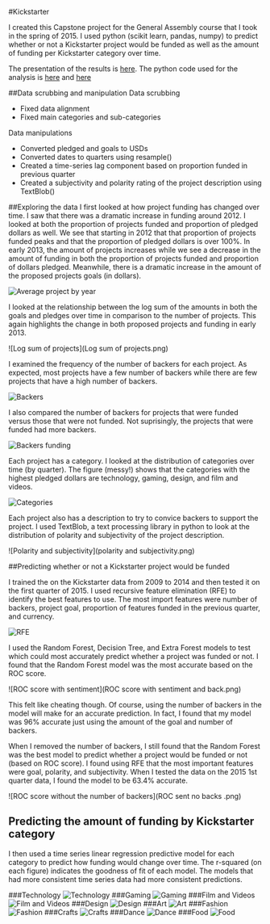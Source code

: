#Kickstarter


I created this Capstone project for the General Assembly course that I took in the spring of 2015.  I used python (scikit learn, pandas, numpy) to predict whether or not a Kickstarter project would be funded as well as the amount of funding per Kickstarter category over time. 

The presentation of the results is [here](Kickstarter%20presentation.pdf).
The python code used for the analysis is [here](kickstarter.py) and [here](need.py)

##Data scrubbing and manipulation
Data scrubbing
* Fixed data alignment
* Fixed main categories and sub-categories

Data manipulations
* Converted pledged and goals to USDs
* Converted dates to quarters using resample()
* Created a time-series lag component based on proportion funded in previous quarter
* Created a subjectivity and polarity rating of the project description using TextBlob()

##Exploring the data
I first looked at how project funding has changed over time.  I saw that there was a dramatic increase in funding around 2012.  I looked at both the proportion of projects funded and proportion of pledged dollars as well.  We see that starting in 2012 that that proportion of projects funded peaks and that the proportion of pledged dollars is over 100%.  In early 2013, the amount of projects increases while we see a decrease in the amount of funding in both the proportion of projects funded and proportion of dollars pledged.  Meanwhile, there is a dramatic increase in the amount of the proposed projects goals (in dollars).

![Average project by year](ave_project_year_graph.png)

I looked at the relationship between the log sum of the amounts in both the goals and pledges over time in comparison to the number of projects.  This again highlights the change in both proposed projects and funding in early 2013. 

![Log sum of projects](Log sum of projects.png)

I examined the frequency of the number of backers for each project.  As expected, most projects have a few number of backers while there are few projects that have a high number of backers.

![Backers](backers.png)

I also compared the number of backers for projects that were funded versus those that were not funded.  Not suprisingly, the projects that were funded had more backers.

![Backers funding](backers_funding.png)

Each project has a category.  I looked at the distribution of categories over time (by quarter).  The figure (messy!) shows that the categories with the highest pledged dollars are technology, gaming, design, and film and videos.

![Categories](Categories.png)

Each project also has a description to try to convice backers to support the project.  I used TextBlob, a text processing library in python to look at the distribution of polarity and subjectivity of the project description.

![Polarity and subjectivity](polarity and subjectivity.png)

##Predicting whether or not a Kickstarter project would be funded

I trained the on the Kickstarter data from 2009 to 2014 and then tested it on the first quarter of 2015.  I used recursive feature elimination (RFE) to identify the best features to use.  The most import features were number of backers, project goal, proportion of features funded in the previous quarter, and currency.

![RFE](RFE.png)

I used the Random Forest, Decision Tree, and Extra Forest models to test which could most accurately predict whether a project was funded or not.  I found that the Random Forest model was the most accurate based on the ROC score.

![ROC score with sentiment](ROC score with sentiment and back.png)

This felt like cheating though.  Of course, using the number of backers in the model will make for an accurate prediction.  In fact, I found that my model was 96% accurate just using the amount of the goal and number of backers.

When I removed the number of backers, I still found that the Random Forest was the best model to predict whether a project would be funded or not (based on ROC score).  I found using RFE that the most important features were goal, polarity, and subjectivity.  When I tested the data on the 2015 1st quarter data, I found the model to be 63.4% accurate.  

![ROC score without the number of backers](ROC sent no backs .png)

## Predicting the amount of funding by Kickstarter category
I then used a time series linear regression predictive model for each category to predict how funding would change over time.  The r-squared (on each figure) indicates the goodness of fit of each model.  The models that had more consistent time series data had more consistent predictions.

###Technology
![Technology](technology_prediction.png)
###Gaming
![Gaming](games2_prediction.png)
###Film and Videos
![Film and Videos](film_and_videos_prediction.png)
###Design
![Design](design_prediction.png)
###Art
![Art](Art_prediction.png)
###Fashion
![Fashion](fashion_prediction.png)
###Crafts
![Crafts](Crafts_prediction.png)
###Dance
![Dance](Dance_prediction.png)
###Food
![Food](Food_prediction.png)

